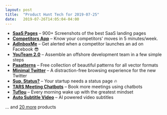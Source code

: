 ```yaml
---
layout: post
title:  "Product Hunt Tech for 2019-07-25"
date:   2019-07-26T14:05:04-04:00
---
```


* **[SaaS Pages](https://www.producthunt.com/posts/saas-pages?utm_campaign=producthunt-api&utm_medium=api&utm_source=Application%3A+Daily+Digest+RSS+%28ID%3A+3202%29)** – 900+ Screenshots of the best SaaS landing pages
* **[Competitors App](https://www.producthunt.com/posts/competitors-app?utm_campaign=producthunt-api&utm_medium=api&utm_source=Application%3A+Daily+Digest+RSS+%28ID%3A+3202%29)** – Know your competitors' moves in 5 minutes/week.
* **[AdInboxMe](https://www.producthunt.com/posts/adinboxme?utm_campaign=producthunt-api&utm_medium=api&utm_source=Application%3A+Daily+Digest+RSS+%28ID%3A+3202%29)** – Get alerted when a competitor launches an ad on Facebook 😎
* **[YouTeam 2.0](https://www.producthunt.com/posts/youteam-2-0?utm_campaign=producthunt-api&utm_medium=api&utm_source=Application%3A+Daily+Digest+RSS+%28ID%3A+3202%29)** – Assemble an offshore development team in a few simple steps
* **[Paaatterns](https://www.producthunt.com/posts/paaatterns?utm_campaign=producthunt-api&utm_medium=api&utm_source=Application%3A+Daily+Digest+RSS+%28ID%3A+3202%29)** – Free collection of beautiful patterns for all vector formats
* **[Minimal Twitter](https://www.producthunt.com/posts/minimal-twitter?utm_campaign=producthunt-api&utm_medium=api&utm_source=Application%3A+Daily+Digest+RSS+%28ID%3A+3202%29)** – A distraction-free browsing experience for the new Twitter
* **[Sup, Status?](https://www.producthunt.com/posts/sup-status?utm_campaign=producthunt-api&utm_medium=api&utm_source=Application%3A+Daily+Digest+RSS+%28ID%3A+3202%29)** – Your startup needs a status page 🔥
* **[TARS Meeting Chatbots](https://www.producthunt.com/posts/tars-meeting-chatbots?utm_campaign=producthunt-api&utm_medium=api&utm_source=Application%3A+Daily+Digest+RSS+%28ID%3A+3202%29)** – Book more meetings using chatbots
* **[Tuflou](https://www.producthunt.com/posts/tuflou?utm_campaign=producthunt-api&utm_medium=api&utm_source=Application%3A+Daily+Digest+RSS+%28ID%3A+3202%29)** – Every morning wake up with the greatest mindset
* **[Auto Subtitle Video](https://www.producthunt.com/posts/auto-subtitle-video?utm_campaign=producthunt-api&utm_medium=api&utm_source=Application%3A+Daily+Digest+RSS+%28ID%3A+3202%29)** – AI powered video subtitles

… and [20 more](https://www.producthunt.com/tech) products